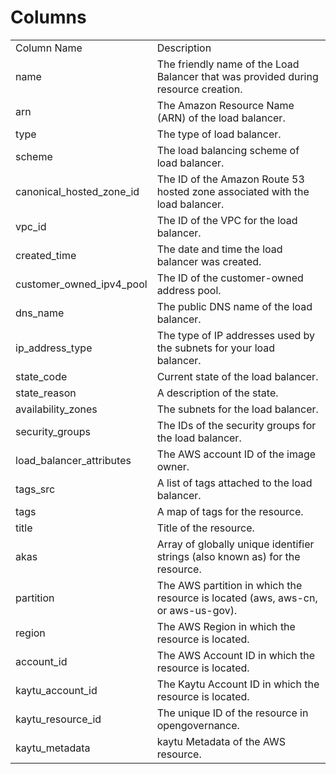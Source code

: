 # Columns  

<table>
	<tr><td>Column Name</td><td>Description</td></tr>
	<tr><td>name</td><td>The friendly name of the Load Balancer that was provided during resource creation.</td></tr>
	<tr><td>arn</td><td>The Amazon Resource Name (ARN) of the load balancer.</td></tr>
	<tr><td>type</td><td>The type of load balancer.</td></tr>
	<tr><td>scheme</td><td>The load balancing scheme of load balancer.</td></tr>
	<tr><td>canonical_hosted_zone_id</td><td>The ID of the Amazon Route 53 hosted zone associated with the load balancer.</td></tr>
	<tr><td>vpc_id</td><td>The ID of the VPC for the load balancer.</td></tr>
	<tr><td>created_time</td><td>The date and time the load balancer was created.</td></tr>
	<tr><td>customer_owned_ipv4_pool</td><td>The ID of the customer-owned address pool.</td></tr>
	<tr><td>dns_name</td><td>The public DNS name of the load balancer.</td></tr>
	<tr><td>ip_address_type</td><td>The type of IP addresses used by the subnets for your load balancer.</td></tr>
	<tr><td>state_code</td><td>Current state of the load balancer.</td></tr>
	<tr><td>state_reason</td><td>A description of the state.</td></tr>
	<tr><td>availability_zones</td><td>The subnets for the load balancer.</td></tr>
	<tr><td>security_groups</td><td>The IDs of the security groups for the load balancer.</td></tr>
	<tr><td>load_balancer_attributes</td><td>The AWS account ID of the image owner.</td></tr>
	<tr><td>tags_src</td><td>A list of tags attached to the load balancer.</td></tr>
	<tr><td>tags</td><td>A map of tags for the resource.</td></tr>
	<tr><td>title</td><td>Title of the resource.</td></tr>
	<tr><td>akas</td><td>Array of globally unique identifier strings (also known as) for the resource.</td></tr>
	<tr><td>partition</td><td>The AWS partition in which the resource is located (aws, aws-cn, or aws-us-gov).</td></tr>
	<tr><td>region</td><td>The AWS Region in which the resource is located.</td></tr>
	<tr><td>account_id</td><td>The AWS Account ID in which the resource is located.</td></tr>
	<tr><td>kaytu_account_id</td><td>The Kaytu Account ID in which the resource is located.</td></tr>
	<tr><td>kaytu_resource_id</td><td>The unique ID of the resource in opengovernance.</td></tr>
	<tr><td>kaytu_metadata</td><td>kaytu Metadata of the AWS resource.</td></tr>
</table>